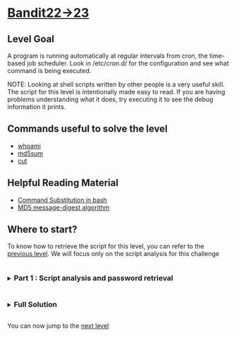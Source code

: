 # [Bandit22->23](https://overthewire.org/wargames/bandit/bandit23.html)

## Level Goal

A program is running automatically at regular intervals from cron, the time-based job scheduler. 
Look in /etc/cron.d/ for the configuration and see what command is being executed.

NOTE: Looking at shell scripts written by other people is a very useful skill. 
The script for this level is intentionally made easy to read. 
If you are having problems understanding what it does, try executing it to see the debug information it prints.

## Commands useful to solve the level

- [whoami](https://www.gnu.org/software/coreutils/manual/coreutils.html#whoami-invocation)
- [md5sum](https://www.gnu.org/software/coreutils/manual/coreutils.html#md5sum-invocation)
- [cut](https://www.gnu.org/software/coreutils/manual/coreutils.html#cut-invocation)

## Helpful Reading Material

- [Command Substitution in bash](https://www.gnu.org/software/bash/manual/bash.html#Command-Substitution)
- [MD5 message-digest algorithm](https://en.wikipedia.org/wiki/MD5)

## Where to start?

To know how to retrieve the script for this level, you can refer to the [previous level](/bandit/bandit21.md). 
We will focus only on the script analysis for this challenge


<details>
<summary><h3 style="display:inline-block">Part 1 : Script analysis and password retrieval</h3></summary>

When we retrieve the script from the file `/usr/bin/cronjob_bandit23.sh`, we can see that it defines two variables 
and that it uses them to print the password for the next level into a file in the `/tmp` directory.

<details>
<summary>Hint</summary>

Using the useful commands, can you figure out what the script does and in which file it prints the password for the 
next level?
</details>

<details>
<summary>Solution</summary>

Let's analyse this script.

- The `myname` variable hold the output of the command `whoami`, which prints the username associated with the current 
user id. As this script is ran by bandit23, we know that the value of the myname variable is bandit23.
- The `mytarget` variable holds the output of the following pipeline (where `myname` has been replaced by its value) : 
`echo I am user bandit23 | md5sum | cut -d ' ' -f 1`.

The `md5sum` utility will hash the phrase it receives on standard input and output something following this format :
```bash
hashed_phrase filename
```
with hashed\_phrase and filename separated by a space (here filename is `-` because the file is standard input). 
Finally, the cut utility will retrieve only the first field (by splitting the fields using the space character), which 
is the hash of our phrase.

As standard input and standard error are redirected to [/dev/null](https://man7.org/linux/man-pages/man4/null.4.html), 
we won't see the output from the echo command, however we can notice that the password for bandit23 is printed in the file 
`/tmp/hashed_phrase`.

Thus, we know that by running the following command :
```bash
cat /etc/8ca319486bfbbc3663ea0fbe81326349
```
we can retrieve the password for the bandit23 user.
</details>
</details>

<details>
<summary><h3 style="display:inline-block">Full Solution</h3></summary>

1. `cat /etc/8ca319486bfbbc3663ea0fbe81326349` to retrieve the password for the next level

</details>

You can now jump to the [next level](/bandit/bandit23.md)
